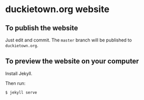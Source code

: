 
# duckietown.org website

## To publish the website

Just edit and commit. The `master` branch will be published to `duckietown.org`.


## To preview the website on your computer

Install Jekyll.

Then run:

	$ jekyll serve
